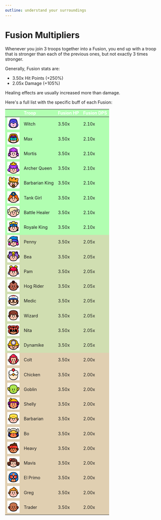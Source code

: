 ```yaml
---
outline: understand your surroundings
---
```


# Fusion Multipliers

Whenever you join 3 troops together into a Fusion, you end up with a troop that is stronger than each of the previous ones, but not exactly 3 times stronger.

Generally, Fusion stats are:

- 3.50x Hit Points (+250%)
- 2.05x Damage (+105%)

Healing effects are usually increased more than damage.

Here's a full list with the specific buff of each Fusion:

<style>
    .heatMap {
        width: 100%;
        text-align: left;
    }
    .heatMap th {
        word-wrap: break-word;
        text-align: left;
        color: white;
    }
    .heatMap tr:nth-child(1) { background: rgba(0, 255, 0, 0.3); }
    .heatMap tr:nth-child(2) { background: rgba(0, 255, 0, 0.3); }
    .heatMap tr:nth-child(3) { background: rgba(0, 255, 0, 0.3); }
    .heatMap tr:nth-child(4) { background: rgba(0, 255, 0, 0.3); }
    .heatMap tr:nth-child(5) { background: rgba(0, 255, 0, 0.3); }
    .heatMap tr:nth-child(6) { background: rgba(0, 255, 0, 0.3); }
    .heatMap tr:nth-child(7) { background: rgba(0, 255, 0, 0.3); }
    .heatMap tr:nth-child(8) { background: rgba(0, 255, 0, 0.3); }
    .heatMap tr:nth-child(9) { background: rgba(105, 150, 0, 0.3); }
    .heatMap tr:nth-child(10) { background: rgba(105, 150, 0, 0.3); }
    .heatMap tr:nth-child(11) { background: rgba(105, 150, 0, 0.3); }
    .heatMap tr:nth-child(12) { background: rgba(105, 150, 0, 0.3); }
    .heatMap tr:nth-child(13) { background: rgba(105, 150, 0, 0.3); }
    .heatMap tr:nth-child(14) { background: rgba(105, 150, 0, 0.3); }
    .heatMap tr:nth-child(15) { background: rgba(105, 150, 0, 0.3); }
    .heatMap tr:nth-child(16) { background: rgba(105, 150, 0, 0.3); }
    .heatMap tr:nth-child(17) { background: rgba(155, 100, 0, 0.3); }
    .heatMap tr:nth-child(18) { background: rgba(155, 100, 0, 0.3); }
    .heatMap tr:nth-child(19) { background: rgba(155, 100, 0, 0.3); }
    .heatMap tr:nth-child(20) { background: rgba(155, 100, 0, 0.3); }
    .heatMap tr:nth-child(21) { background: rgba(155, 100, 0, 0.3); }
    .heatMap tr:nth-child(22) { background: rgba(155, 100, 0, 0.3); }
    .heatMap tr:nth-child(23) { background: rgba(155, 100, 0, 0.3); }
    .heatMap tr:nth-child(24) { background: rgba(155, 100, 0, 0.3); }
    .heatMap tr:nth-child(25) { background: rgba(155, 100, 0, 0.3); }
    .heatMap tr:nth-child(26) { background: rgba(155, 100, 0, 0.3); }
    .heatMap tr:nth-child(27) { background: rgba(155, 100, 0, 0.3); }
</style>

<div class="heatMap">

|   | Troop | Fusion HP | Fusion DPS | 
| -- | -- | -- | -- |
| <img src="../assets/sb_emote_witch.png"  width="40" height="40" /> | Witch | 3.50x | 2.10x |
| <img src="../assets/sb_emote_max.png"  width="40" height="40" /> | Max | 3.50x | 2.10x |
| <img src="../assets/sb_emote_mortis.png"  width="40" height="40" /> | Mortis | 3.50x | 2.10x |
| <img src="../assets/sb_emote_archer-queen.png"  width="40" height="40" /> | Archer Queen | 3.50x | 2.10x |
| <img src="../assets/sb_emote_barbarian-king.png"  width="40" height="40" /> | Barbarian King | 3.50x | 2.10x |
| <img src="../assets/sb_emote_tank-girl.png"  width="40" height="40" /> | Tank Girl | 3.50x | 2.10x |
| <img src="../assets/sb_emote_battle-healer.png"  width="40" height="40" /> | Battle Healer | 3.50x | 2.10x |
| <img src="../assets/sb_emote_royale-king.png"  width="40" height="40" /> | Royale King | 3.50x | 2.10x |
| <img src="../assets/sb_emote_penny.png"  width="40" height="40" /> | Penny | 3.50x | 2.05x |
| <img src="../assets/sb_emote_bea.png"  width="40" height="40" /> | Bea | 3.50x | 2.05x |
| <img src="../assets/sb_emote_pam.png"  width="40" height="40" /> | Pam | 3.50x | 2.05x |
| <img src="../assets/sb_emote_hog-rider.png"  width="40" height="40" /> | Hog Rider | 3.50x | 2.05x |
| <img src="../assets/sb_emote_medic.png"  width="40" height="40" /> | Medic | 3.50x | 2.05x |
| <img src="../assets/sb_emote_wizard.png"  width="40" height="40" /> | Wizard | 3.50x | 2.05x |
| <img src="../assets/sb_emote_nita.png"  width="40" height="40" /> | Nita | 3.50x | 2.05x |
| <img src="../assets/sb_emote_dynamike.png"  width="40" height="40" /> | Dynamike | 3.50x | 2.05x |
| <img src="../assets/sb_emote_colt.png"  width="40" height="40" /> | Colt | 3.50x | 2.00x |
| <img src="../assets/sb_emote_chicken.png"  width="40" height="40" /> | Chicken | 3.50x | 2.00x |
| <img src="../assets/sb_emote_goblin.png"  width="40" height="40" /> | Goblin | 3.50x | 2.00x |
| <img src="../assets/sb_emote_shelly.png"  width="40" height="40" /> | Shelly | 3.50x | 2.00x |
| <img src="../assets/sb_emote_barbarian.png"  width="40" height="40" /> | Barbarian | 3.50x | 2.00x |
| <img src="../assets/sb_emote_bo.png"  width="40" height="40" /> | Bo | 3.50x | 2.00x |
| <img src="../assets/sb_emote_heavy.png"  width="40" height="40" /> | Heavy | 3.50x | 2.00x |
| <img src="../assets/sb_emote_mavis.png"  width="40" height="40" /> | Mavis | 3.50x | 2.00x |
| <img src="../assets/sb_emote_el-primo.png"  width="40" height="40" /> | El Primo | 3.50x | 2.00x |
| <img src="../assets/sb_emote_greg.png"  width="40" height="40" /> | Greg | 3.50x | 2.00x |
| <img src="../assets/sb_emote_trader.png"  width="40" height="40" /> | Trader | 3.50x | 2.00x |

</div>

